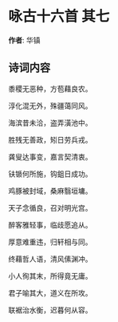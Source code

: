 # 咏古十六首  其七

**作者**: 华镇

## 诗词内容

黍稷无恶种，方苞藉良农。

淳化混无外，殊疆蔼同风。

海滨昔未洽，盗弄潢池中。

胜残无善政，矧日劳兵戎。

龚叟达事变，嘉言契清衷。

𫓧锧何所施，钩鉏日成功。

鸡豚被封域，桑麻翳垣墉。

天子念循良，召对明光宫。

醉客雅轻事，临歧愿追从。

厚意难重违，归轩相与同。

终藉哲人语，清风傃渊冲。

小人徇其末，所得竟无庸。

君子喻其大，道义在所攻。

联裾治水衡，迟暮何从容。

